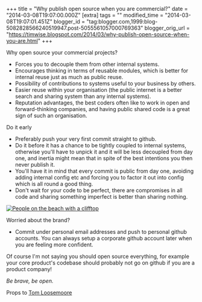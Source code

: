 +++
title = "Why publish open source when you are commercial?"
date = "2014-03-08T19:07:00.000Z"
[extra]
tags = ""
modified_time = "2014-03-08T19:07:01.451Z"
blogger_id = "tag:blogger.com,1999:blog-5082828566240519947.post-5055561057000769363"
blogger_orig_url = "https://timwise.blogspot.com/2014/03/why-publish-open-source-when-you-are.html"
+++

Why open source your commercial projects?

*   Forces you to decouple them from other internal systems.
*   Encourages thinking in terms of reusable modules, which is better for
    internal reuse just as much as public reuse.
*   Possibility of contributions to systems useful to your business by others.
*   Easier reuse within your organisation (the public internet is a better
    search and sharing system than any internal systems).
*   Reputation advantages, the best coders often like to work in open and
    forward-thinking companies, and having public shared code is a great sign
    of such an organisation.

Do it early

*   Preferably push your very first commit straight to github.
*   Do it before it has a chance to be tightly coupled to internal systems,
    otherwise you'll have to unpick it and it will be less decoupled from day
    one, and inertia might mean that in spite of the best intentions you then
    never publish it.
*   You'll have it in mind that every commit is public from day one, avoiding
    adding internal config etc and forcing you to factor it out into config
    which is all round a good thing.
*   Don't wait for your code to be perfect, there are compromises in all code
    and sharing something imperfect is better than sharing nothing.

<div class="flickr-pic">
<a href="https://www.flickr.com/photos/tim_abell/12293521763/in/photostream/"><img
src="https://live.staticflickr.com/3756/12293521763_39d7704c73_k.jpg"
alt="People on the beach with a clifftop"></a>
</div>

Worried about the brand?

*   Commit under personal email addresses and push to personal github accounts.
    You can always setup a corporate github account later when you are feeling
    more confident.

Of course I'm not saying you should open source everything, for example your
core product's codebase should probably not go on github if you are a product
company!

_Be brave, be open._

Props to [Tom Loosemoore](https://twitter.com/tomskitomski)
